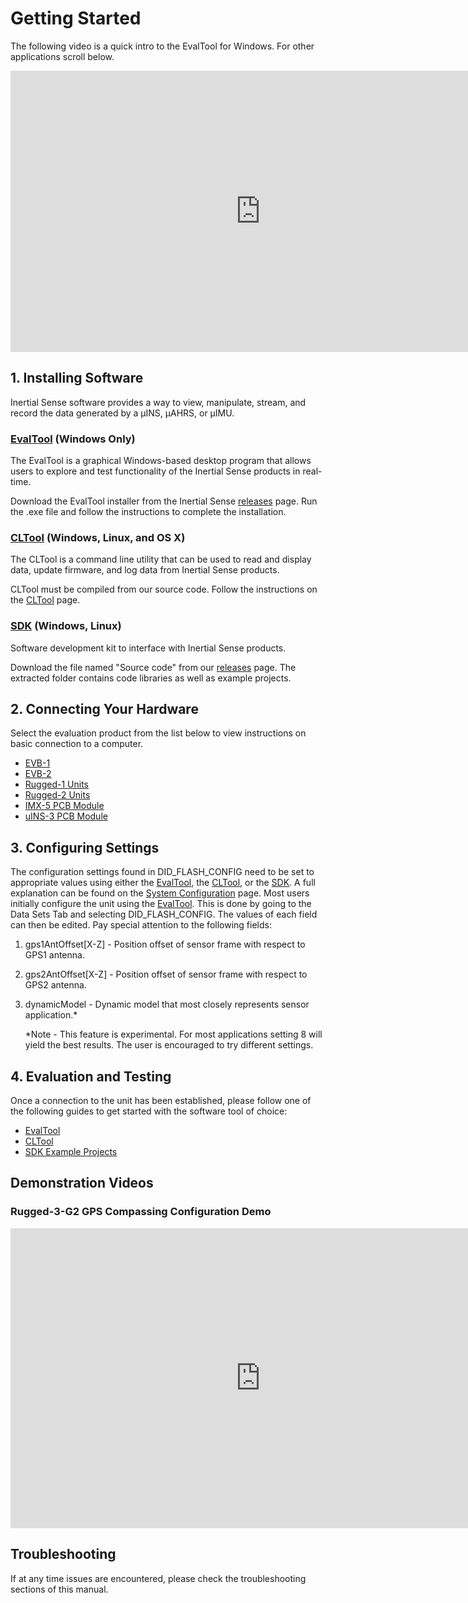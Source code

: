 # Getting Started

The following video is a quick intro to the EvalTool for Windows. For other applications scroll below.
<center>
<iframe width="800" height="450" src="https://www.youtube.com/embed/31Sv49VBa9Q" frameborder="0" allow="accelerometer; autoplay; encrypted-media; gyroscope; picture-in-picture" allowfullscreen></iframe>

</center>

## 1. Installing Software

Inertial Sense software provides a way to view, manipulate, stream, and record the data generated by a µINS, µAHRS, or µIMU.

### [EvalTool](../user-manual/software/evaltool.md) (Windows Only)

The EvalTool is a graphical Windows-based desktop program that allows users to explore and test functionality of the Inertial Sense products in real-time.

Download the EvalTool installer from the Inertial Sense [releases](https://github.com/inertialsense/InertialSenseSDK/releases) page. Run the .exe file and follow the instructions to complete the installation.

### [CLTool](../user-manual/software/cltool.md) (Windows, Linux, and OS X)
The CLTool is a command line utility that can be used to read and display data, update firmware, and log data from Inertial Sense products.

CLTool must be compiled from our source code. Follow the instructions on the [CLTool](../user-manual/software/cltool.md) page.

### [SDK](../user-manual/software/SDK.md) (Windows, Linux)

Software development kit to interface with Inertial Sense products.

Download the file named "Source code" from our [releases](https://github.com/inertialsense/InertialSenseSDK/releases) page. The extracted folder contains code libraries as well as example projects.

## 2. Connecting Your Hardware
Select the evaluation product from the list below to view instructions on basic connection to a computer.

- [EVB-1](../user-manual/hardware/EVB1.md)
- [EVB-2](../user-manual/hardware/EVB2.md)
- [Rugged-1 Units](../user-manual/hardware/rugged1.md)
- [Rugged-2 Units](../user-manual/hardware/rugged2.md)
- [IMX-5 PCB Module](../user-manual/hardware/module_imx5.md)
- [uINS-3 PCB Module](../user-manual/hardware/module_uins3.md)

## 3. Configuring Settings
The configuration settings found in DID_FLASH_CONFIG need to be set to appropriate values using either the [EvalTool](../user-manual/software/evaltool.md), the [CLTool](../user-manual/software/cltool.md), or the [SDK](../user-manual/software/SDK.md). A full explanation can be found on the [System Configuration](../user-manual/application-config/system_configuration.md) page. Most users initially configure the unit using the [EvalTool](../user-manual/software/evaltool.md). This is done by going to the Data Sets Tab and selecting DID_FLASH_CONFIG. The values of each field can then be edited. Pay special attention to the following fields:

1. gps1AntOffset[X-Z] - Position offset of sensor frame with respect to GPS1 antenna.

2. gps2AntOffset[X-Z] - Position offset of sensor frame with respect to GPS2 antenna.

3. dynamicModel - Dynamic model that most closely represents sensor application.*

   *Note - This feature is experimental. For most applications setting 8 will yield the best results. The user is encouraged to try different settings.



## 4. Evaluation and Testing

Once a connection to the unit has been established, please follow one of the following guides to get started with the software tool of choice:

- [EvalTool](../user-manual/software/evaltool.md)
- [CLTool](../user-manual/software/cltool.md)
- [SDK Example Projects](../user-manual/software/SDK.md)


## Demonstration Videos
### Rugged-3-G2 GPS Compassing Configuration Demo

<center>
<iframe width="800" height="480" src="https://www.youtube.com/embed/3pCre66Wbxw?si=-zPEm2B2ivJ5v-61" title="YouTube video player" frameborder="0" allow="accelerometer; autoplay; clipboard-write; encrypted-media; gyroscope; picture-in-picture; web-share" allowfullscreen></iframe>

</center>

## Troubleshooting
If at any time issues are encountered, please check the troubleshooting sections of this manual.